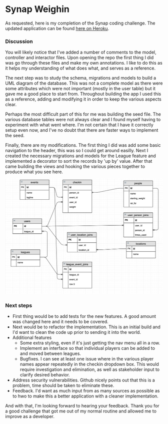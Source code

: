 Synap Weighin
=============

As requested, here is my completion of the Synap coding challenge.  The updated application can be found [here on Heroku](https://gentle-cliffs-67283.herokuapp.com/).

### Discussion
You will likely notice that I've added a number of comments to the model, controller and interactor files.  Upon opening the repo the first thing I did was go through these files and make my own annotations.  I like to do this as it helps my understanding of what does what, and serves as a reference.

The next step was to study the schema, migrations and models to build a UML diagram of the database.  This was not a complete model as there were some attributes which were not important (mostly in the user table) but it gave me a good place to start from.  Throughout building the app I used this as a reference, adding and modifying it in order to keep the various aspects clear.

Perhaps the most difficult part of this for me was building the seed file.  The various database tables were not always clear and I found myself having to experiment with what went where.  I'm not certain that I have it correctly setup even now, and I've no doubt that there are faster ways to implement the seed.

Finally, there are my modifications.  The first thing I did was add some basic navigation to the header, this was so I could get around easilly.  Next I created the necessary migrations and models for the League feature and implemented a decorator to sort the records by 'up by' value.  After that came building the views and hooking the various pieces together to produce what you see here.

![Database Diagram](https://github.com/cugamer/weighin/blob/master/DB%20Diagram.png)

### Next steps
* First thing would be to add tests for the new features.  A good amount was changed here and it needs to be covered.
* Next would be to refactor the implementation.  This is an initial build and I'd want to clean the code up prior to sending it into the world.
* Additional features
    * Some extra styling, even if it's just getting the nav menu all in a row.
    * Implement an interface so that individual players can be added to and moved between leagues.
    * Bugfixes.  I can see at least one issue where in the various player names appear repeatedly in the checkin dropdown box.  This would require investigation and elimination, as well as stakeholder input to clarify desired behavior.
* Address security vulnerabilities.  Github nicely points out that this is a problem, time should be taken to eliminate these.
* Feedback.  I'd want as much input from as many sources as possible as to hwo to make this a better application with a cleaner implementation.  

And with that, I'm looking forward to hearing your feedback.  Thank you for a good challenge that got me out of my normal routine and allowed me to improve as a developer.
